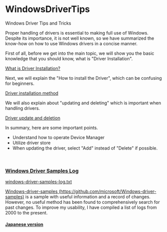 # WindowsDriverTips
Windows Driver Tips and Tricks

Proper handling of drivers is essential to making full use of Windows.
Despite its importance, it is not well known, so we have summarized the know-how on how to use Windows drivers in a concise manner.

First of all, before we get into the main topic, we will show you the basic knowledge that you should know, what is "Driver Installation".

[What is Driver Installation?](DriverInstallation.md)

Next, we will explain the "How to install the Driver", which can be confusing for beginners.

[Driver installation method](HowToInstall.md)

We will also explain about "updating and deleting" which is important when handling drivers.

[Driver update and deletion](UpdateAndDeletion.md)

In summary, here are some important points.
- Understand how to operate Device Manager
- Utilize driver store
- When updating the driver, select "Add" instead of "Delete" if possible.

<br/>

### [Windows Driver Samples Log](windows-driver-samples-log.txt)

[windows-driver-samples-log.txt](windows-driver-samples-log.txt)

[Windows-driver-samples (https://github.com/microsoft/Windows-driver-samples)](https://github.com/microsoft/Windows-driver-samples) is a sample with useful information and a record of changes.
However, no useful method has been found to comprehensively search for past changes.
To improve my usability, I have compiled a list of logs from 2000 to the present.

#### [Japanese version](README_ja.md)
